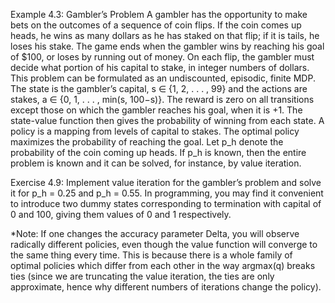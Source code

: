 Example 4.3: Gambler’s Problem A gambler has the opportunity to make bets on the outcomes of a sequence of coin flips. If the coin comes up heads, he wins as many dollars as he has staked on that flip; if it is tails, he loses his stake. The game ends when the gambler wins by reaching his goal of $100, or loses by running out of money. On each flip, the gambler must decide what portion of his capital to stake, in integer numbers of dollars. This problem can be formulated as an undiscounted, episodic, finite MDP. The state is the gambler’s capital, s ∈ {1, 2, . . . , 99} and the actions are stakes, a ∈ {0, 1, . . . , min(s, 100−s)}. The reward is zero on all transitions except those on which the gambler reaches his goal, when it is +1. The state-value function then gives the probability of winning from each state. A policy is a mapping
from levels of capital to stakes. The optimal policy maximizes the probability of reaching the goal. Let p_h denote the probability of the coin coming up heads. If p_h is known, then the entire problem is known and it can be solved, for instance, by value iteration.

Exercise 4.9: Implement value iteration for the gambler’s problem and solve it for p_h = 0.25 and p_h = 0.55. In programming, you may find it convenient to introduce two dummy states corresponding to termination with capital of 0 and 100, giving them values of 0 and 1 respectively.

*Note: If one changes the accuracy parameter Delta, you will observe radically different policies, even though the value function will converge to the same thing every time. This is because there is a whole family of optimal policies which differ from each other in the way argmax(q) breaks ties (since we are truncating the value iteration, the ties are only approximate, hence why different numbers of iterations change the policy).
